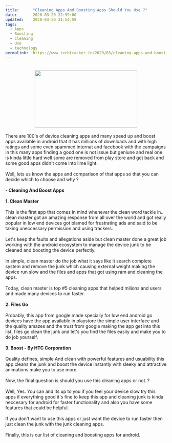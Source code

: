 ```yaml
---
title:		"Cleaning Apps And Boosting Apps Should You Use ?"
date:		2020-03-20 22:59:00
updated:	2020-03-30 21:54:59
tags: 
  - Apps
  - Boosting
  - Cleaning
  - Use
  - technology	
permalink:	https://www.techtracker.in/2020/03/cleaning-apps-and-boosting-apps-should.html
---
```


<div><br><div class="separator" style="clear: both; text-align: center;"><a href="https://lh3.googleusercontent.com/-UdLHuieZM6g/XoIdV2MiGLI/AAAAAAAABRY/DMKuQLxNIxgbAmvFhLlCq7eYIm1RZ1APQCLcBGAsYHQ/s1600/IMG_20200111_105332_780-02-18.jpeg" imageanchor="1" style="margin-left: 1em; margin-right: 1em;"><img src="https://lh3.googleusercontent.com/-UdLHuieZM6g/XoIdV2MiGLI/AAAAAAAABRY/DMKuQLxNIxgbAmvFhLlCq7eYIm1RZ1APQCLcBGAsYHQ/s1600/IMG_20200111_105332_780-02-18.jpeg" border="0" data-original-width="1280" data-original-height="720" width="320" height="180"></a></div></div><div><br></div>There are 100's of device cleaning apps and many speed up and boost apps available in android that it has millions of downloads and with high ratings and some even spammed internat and facebook with the campaigns in this many apps finding a good one is not issue but geniune and real one is kinda little hard well some are removed from play store and got back and some good apps didn't come into lime light.<div><br></div><div>Well, lets us know the apps and comparison of that apps so that you can decide which to choose and why ?</div><div><br></div><div><b>- Cleaning And Boost Apps&nbsp;</b></div><div><br></div><div><b>1. Clean Master</b></div><div><br></div><div>This is the first app that comes in mind whenever the clean word tackle in.. clean master got an amazing response from all over the world and got really popular in low end devices got blamed for frustrating ads and said to be taking uneccessary permission and using trackers.</div><div><br></div><div>Let's keep the faults and allegations aside but clean master done a great job working with the android ecosystem to manage the device junk to be cleaned and boosting the device perfectly.</div><div><br></div><div>In simple, clean master do the job what it says like it search complete system and remove the junk which causing external weight making the device run slow and the files and apps that got using ram and cleaning the apps.</div><div><br></div><div>Today, clean master is top #5 cleaning apps that helped milions and users and made many devices to run faster.</div><div><br></div><div><b>2. Files Go</b></div><div><br></div><div>Probably, this app from google made specially for low end android go devices have the app available in playstore the simple user interface and the quality amazes and the trust from google making the app get into this list, files go clean the junk and let's you find the files easily and make you to do job yourself.</div><div><br></div><div><b>3. Boost - By HTC Corporation</b></div><div><br></div><div>Quality defines, simple And clean with powerful features and usuability this app cleans the junk and boost the device instantly with sleeky and attractive animations make you to use more.</div><div><br></div><div>Now, the final question is should you use this cleaning apps or not..?</div><div><br></div><div>Well, Yes. You can and its up to you if you feel your device slow try this apps if everything good it's fine to keep this app and cleaning junk is kinda neccesary for android for faster functionality and also you have some features that could be helpful.</div><div><br></div><div>If you don't want to use this apps or just want the device to run faster then just clean the junk with the junk cleaning apps.</div><div><br></div><div>Finally, this is our list of cleaning and boosting apps for android.</div>
<!-- no comments on this post -->